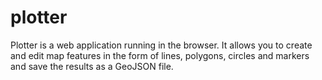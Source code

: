 # plotter
Plotter is a web application running in the browser. It allows you to create and edit map features in the form of lines, polygons, circles and markers and save the results as a GeoJSON file.
